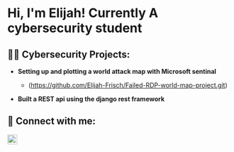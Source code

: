 <h1>Hi, I'm Elijah! Currently A cybersecurity student </a></h1>

<h2>👨‍💻 Cybersecurity Projects:</h2>

- <b>Setting up and plotting a world attack map with Microsoft sentinal </b>
  - (https://github.com/Elijah-Frisch/Failed-RDP-world-map-project.git)

- <b>Built a REST api using the django rest framework </b>



<h2> 🤳 Connect with me:</h2>


[<img align="left" alt="JoshMadakor | LinkedIn" width="22px" src="https://cdn.jsdelivr.net/npm/simple-icons@v3/icons/linkedin.svg" />][linkedin]


[linkedin]: https://linkedin.com/in/joshmadakor

<!--
**joshmadakor1/joshmadakor1** is a ✨ _special_ ✨ repository because its `README.md` (this file) appears on your GitHub profile.

Here are some ideas to get you started:

- 🔭 I’m currently working on ...
- 🌱 I’m currently learning ...
- 👯 I’m looking to collaborate on ...
- 🤔 I’m looking for help with ...
- 💬 Ask me about ...
- 📫 How to reach me: ...
- 😄 Pronouns: ...
- ⚡ Fun fact: ...
-->

